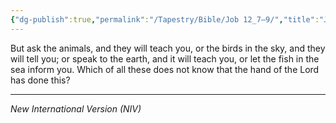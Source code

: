 ```yaml
---
{"dg-publish":true,"permalink":"/Tapestry/Bible/Job 12_7–9/","title":"Job 12:7–9","hide":true,"tags":["bible"],"dgHomeLink":true,"dgShowLocalGraph":true,"dgEnableSearch":true}
---
```


But ask the animals, and they will teach you, or the birds in the sky, and they will tell you; or speak to the earth, and it will teach you, or let the fish in the sea inform you. Which of all these does not know that the hand of the Lord has done this?

---
*New International Version (NIV)*